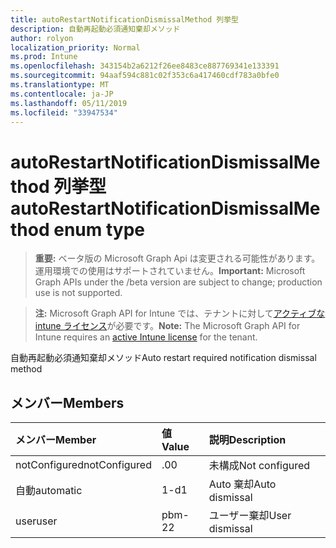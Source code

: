 ```yaml
---
title: autoRestartNotificationDismissalMethod 列挙型
description: 自動再起動必須通知棄却メソッド
author: rolyon
localization_priority: Normal
ms.prod: Intune
ms.openlocfilehash: 343154b2a6212f26ee8483ce887769341e133391
ms.sourcegitcommit: 94aaf594c881c02f353c6a417460cdf783a0bfe0
ms.translationtype: MT
ms.contentlocale: ja-JP
ms.lasthandoff: 05/11/2019
ms.locfileid: "33947534"
---
```

# <a name="autorestartnotificationdismissalmethod-enum-type"></a><span data-ttu-id="ac3c4-103">autoRestartNotificationDismissalMethod 列挙型</span><span class="sxs-lookup"><span data-stu-id="ac3c4-103">autoRestartNotificationDismissalMethod enum type</span></span>

> <span data-ttu-id="ac3c4-104">**重要:** ベータ版の Microsoft Graph Api は変更される可能性があります。運用環境での使用はサポートされていません。</span><span class="sxs-lookup"><span data-stu-id="ac3c4-104">**Important:** Microsoft Graph APIs under the /beta version are subject to change; production use is not supported.</span></span>

> <span data-ttu-id="ac3c4-105">**注:** Microsoft Graph API for Intune では、テナントに対して[アクティブな intune ライセンス](https://go.microsoft.com/fwlink/?linkid=839381)が必要です。</span><span class="sxs-lookup"><span data-stu-id="ac3c4-105">**Note:** The Microsoft Graph API for Intune requires an [active Intune license](https://go.microsoft.com/fwlink/?linkid=839381) for the tenant.</span></span>

<span data-ttu-id="ac3c4-106">自動再起動必須通知棄却メソッド</span><span class="sxs-lookup"><span data-stu-id="ac3c4-106">Auto restart required notification dismissal method</span></span>

## <a name="members"></a><span data-ttu-id="ac3c4-107">メンバー</span><span class="sxs-lookup"><span data-stu-id="ac3c4-107">Members</span></span>
|<span data-ttu-id="ac3c4-108">メンバー</span><span class="sxs-lookup"><span data-stu-id="ac3c4-108">Member</span></span>|<span data-ttu-id="ac3c4-109">値</span><span class="sxs-lookup"><span data-stu-id="ac3c4-109">Value</span></span>|<span data-ttu-id="ac3c4-110">説明</span><span class="sxs-lookup"><span data-stu-id="ac3c4-110">Description</span></span>|
|:---|:---|:---|
|<span data-ttu-id="ac3c4-111">notConfigured</span><span class="sxs-lookup"><span data-stu-id="ac3c4-111">notConfigured</span></span>|<span data-ttu-id="ac3c4-112">.0</span><span class="sxs-lookup"><span data-stu-id="ac3c4-112">0</span></span>|<span data-ttu-id="ac3c4-113">未構成</span><span class="sxs-lookup"><span data-stu-id="ac3c4-113">Not configured</span></span>|
|<span data-ttu-id="ac3c4-114">自動</span><span class="sxs-lookup"><span data-stu-id="ac3c4-114">automatic</span></span>|<span data-ttu-id="ac3c4-115">1-d</span><span class="sxs-lookup"><span data-stu-id="ac3c4-115">1</span></span>|<span data-ttu-id="ac3c4-116">Auto 棄却</span><span class="sxs-lookup"><span data-stu-id="ac3c4-116">Auto dismissal</span></span>|
|<span data-ttu-id="ac3c4-117">user</span><span class="sxs-lookup"><span data-stu-id="ac3c4-117">user</span></span>|<span data-ttu-id="ac3c4-118">pbm-2</span><span class="sxs-lookup"><span data-stu-id="ac3c4-118">2</span></span>|<span data-ttu-id="ac3c4-119">ユーザー棄却</span><span class="sxs-lookup"><span data-stu-id="ac3c4-119">User dismissal</span></span>|




